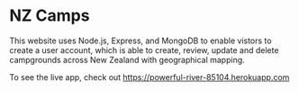 # NZ Camps

This website uses Node.js, Express, and MongoDB to enable vistors to create a user account, which is able to create, review, update and delete campgrounds across New Zealand with geographical mapping.

To see the live app, check out https://powerful-river-85104.herokuapp.com
